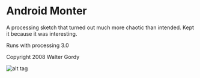 # Android Monter

A processing sketch that turned out much more chaotic than intended. Kept it because it was interesting. 

Runs with processing 3.0

Copyright 2008 Walter Gordy

![alt tag](https://github.com/s4lt3d/android_monster/blob/master/preview.png?raw=true)
